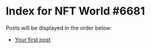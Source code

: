 # Index for NFT World #6681
Posts will be displayed in the order below:

- [Your first post](./001-first.md)


